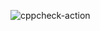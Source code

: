 ![cppcheck-action](https://github.com/99002554/CPP_PROJECT_ENHANCED/workflows/cppcheck-action/badge.svg)
